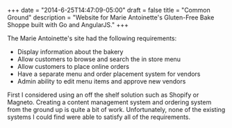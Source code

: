+++
date = "2014-6-25T14:47:09-05:00"
draft = false
title = "Common Ground"
description = "Website for Marie Antoinette's Gluten-Free Bake Shoppe built with Go and AngularJS."
+++


The Marie Antoinette's site had the following requirements:

* Display information about the bakery
* Allow customers to browse and search the in store menu
* Allow customers to place online orders
* Have a separate menu and order placement system for vendors
* Admin ability to edit menu items and approve new vendors

First I considered using an off the shelf solution such as Shopify or Magneto. Creating a content management system and
ordering system from the ground up is quite a bit of work. Unfortunately, none of the existing systems I could find were able to
satisfy all of the requirements.
